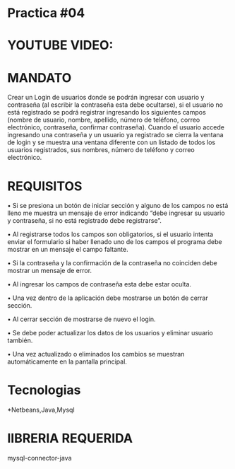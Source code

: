 # Practica #04

# YOUTUBE VIDEO: 
# MANDATO

Crear un Login de usuarios donde se podrán ingresar con usuario y contraseña (al 
escribir la contraseña esta debe ocultarse), si el usuario no está registrado se podrá 
registrar ingresando los siguientes campos (nombre de usuario, nombre, apellido, 
número de teléfono, correo electrónico, contraseña, confirmar contraseña). Cuando 
el usuario accede ingresando una contraseña y un usuario ya registrado se cierra la 
ventana de login y se muestra una ventana diferente con un listado de todos los 
usuarios registrados, sus nombres, número de teléfono y correo electrónico.

# REQUISITOS
• Si se presiona un botón de iniciar sección y alguno de los campos no está 
lleno me muestra un mensaje de error indicando “debe ingresar su usuario 
y contraseña, si no está registrado debe registrarse”.

• Al registrarse todos los campos son obligatorios, si el usuario intenta enviar 
  el formulario si haber llenado uno de los campos el programa debe mostrar 
  en un mensaje el campo faltante.

• Si la contraseña y la confirmación de la contraseña no coinciden debe 
  mostrar un mensaje de error.

• Al ingresar los campos de contraseña esta debe estar oculta.

• Una vez dentro de la aplicación debe mostrarse un botón de cerrar sección.

• Al cerrar sección de mostrarse de nuevo el login.

• Se debe poder actualizar los datos de los usuarios y eliminar usuario 
  también.

• Una vez actualizado o eliminados los cambios se muestran 
  automáticamente en la pantalla principal.

# Tecnologias
*Netbeans,Java,Mysql

# lIBRERIA REQUERIDA
mysql-connector-java
